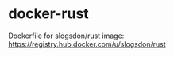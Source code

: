 docker-rust
===========

Dockerfile for slogsdon/rust image: https://registry.hub.docker.com/u/slogsdon/rust

